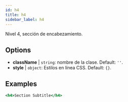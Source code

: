 ```yaml
---
id: h4
title: h4
sidebar_label: h4
---
```


Nivel 4, sección de encabezamiento.

## Options

* __className__ | `string`: nombre de la clase. Default: `''`.
* __style__ | `object`: Estilos en línea CSS. Default: `{}`.


## Examples

```jsx live
<h4>Section Subtitle</h4>
```

